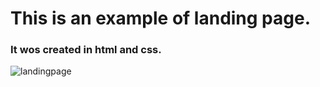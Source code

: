 # This is an example of landing page.
### It wos created in html and css.
![landingpage](https://github.com/KatyaMarakhovskaya/LendingFrontendCours/blob/master/landingpage.bmp)
